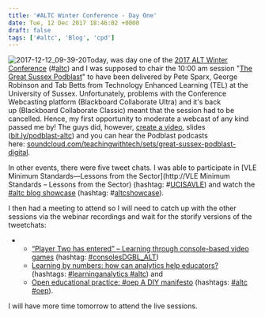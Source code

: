 ```yaml
---
title: '#ALTC Winter Conference - Day One'
date: Tue, 12 Dec 2017 18:46:02 +0000
draft: false
tags: ['#altc', 'Blog', 'cpd']
---
```


![2017-12-12_09-39-20](https://blog.cpjobling.net/wp-content/uploads/2017/12/2017-12-12_09-39-20.png)Today, was day one of the [2017 ALT Winter Conference](https://altc.alt.ac.uk/online2017/#/day1) (#[altc](https://twitter.com/hashtag/altc?f=tweets&vertical=default)) and I was supposed to chair the 10:00 am session "[The Great Sussex Podblast](https://altc.alt.ac.uk/online2017/sessions/the-great-sussex-podblast-1236/)" to have been delivered by Pete Sparx, George Robinson and Tab Betts from Technology Enhanced Learning (TEL) at the University of Sussex. Unfortunately, problems with the Conference Webcasting platform (Blackboard Collaborate Ultra) and it's back up (Blackboard Collaborate Classic) meant that the session had to be cancelled. Hence, my first opportunity to moderate a webcast of any kind passed me by! The guys did, however, [create a video](https://drive.google.com/file/d/1gp6BJSZ-jrpUNQ_K71m5JBoBTC-TNqfT/view), slides ([bit.ly/podblast-altc](https://bit.ly.com/podblast-altc)) and you can hear the Podblast podcasts here: [soundcloud.com/teachingwithtech/sets/great-sussex-podblast-digital](https://soundcloud.com/teachingwithtech/sets/great-sussex-podblast-digital).

In other events, there were five tweet chats. I was able to participate in [VLE Minimum Standards—Lessons from the Sector](http://VLE Minimum Standards – Lessons from the Sector) (hashtag: #[UCISAVLE](https://twitter.com/search?f=tweets&q=%23UCISAVLE&src=typd)) and watch the [#altc blog showcase](https://altc.alt.ac.uk/online2017/sessions/altc-blog-showcase-12389/) (hashtag: #[altcshowcase](https://twitter.com/search?q=%23altcshowcase&src=tyah)).

I then had a meeting to attend so I will need to catch up with the other sessions via the webinar recordings and wait for the storify versions of the tweetchats:

*   *   [“Player Two has entered” – Learning through console-based video games](https://altc.alt.ac.uk/online2017/sessions/player-two-has-entered-learning-through-console-based-video-games-1204/) (hashtag: [#consolesDGBL\_ALT](https://twitter.com/search?f=tweets&q=%23consolesDGBL_ALT))
    *   [Learning by numbers: how can analytics help educators?](https://altc.alt.ac.uk/online2017/sessions/learning-by-numbers-how-can-analytics-help-educators-1240/) (hashtags: [#learninganalytics #altc](https://twitter.com/search?f=tweets&vertical=default&q=%23learninganalytics%20%23altc&src=typd)) and
    *   [Open educational practice: #oep A DIY manifesto](https://altc.alt.ac.uk/online2017/sessions/open-educational-practice-oep-a-diy-manifesto-1202/) (hashtags: [#altc #oep](https://twitter.com/search?f=tweets&q=%23altc%20and%20%23oep&src=typd)).

I will have more time tomorrow to attend the live sessions.